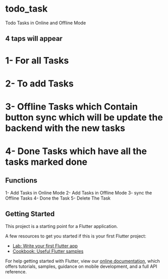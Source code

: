 # todo_task

Todo Tasks in Online and Offline Mode 

## 4 taps will appear 
# 1- For all Tasks 
# 2- To add Tasks
# 3- Offline Tasks which Contain button sync which will be update the backend with the new tasks 
# 4- Done Tasks which have all the tasks marked done

## Functions
1- Add Tasks in Online Mode 
2- Add Tasks in Offline Mode 
3- sync the Offline Tasks 
4- Done the Task 
5- Delete The Task


## Getting Started

This project is a starting point for a Flutter application.

A few resources to get you started if this is your first Flutter project:

- [Lab: Write your first Flutter app](https://flutter.dev/docs/get-started/codelab)
- [Cookbook: Useful Flutter samples](https://flutter.dev/docs/cookbook)

For help getting started with Flutter, view our
[online documentation](https://flutter.dev/docs), which offers tutorials,
samples, guidance on mobile development, and a full API reference.

